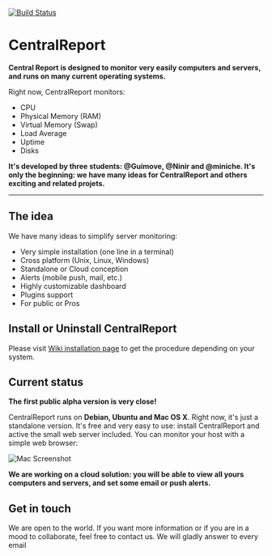 [![Build Status](https://travis-ci.org/CentralReport/CentralReport.png)](https://travis-ci.org/CentralReport/CentralReport)

# CentralReport

**Central Report is designed to monitor very easily computers and servers, and runs on many current operating systems.**

Right now, CentralReport monitors:

* CPU
* Physical Memory (RAM)
* Virtual Memory (Swap)
* Load Average
* Uptime
* Disks

**It's developed by three students: @Guimove, @Ninir and @miniche. It's only the beginning: we have many ideas for CentralReport and others exciting and related projets.**

****

## The idea

We have many ideas to simplify server monitoring:

* Very simple installation (one line in a terminal)
* Cross platform (Unix, Linux, Windows)
* Standalone or Cloud conception
* Alerts (mobile push, mail, etc.)
* Highly customizable dashboard
* Plugins support
* For public or Pros


## Install or Uninstall CentralReport
Please visit [Wiki installation page](https://github.com/CentralReport/CentralReport/wiki/Installation) to get the procedure depending on your system.


## Current status
**The first public alpha version is very close!**

CentralReport runs on **Debian, Ubuntu and Mac OS X**.
Right now, it's just a standalone version. It's free and very easy to use: install CentralReport and active the small web server included. You can monitor your host with a simple web browser:

![Mac Screenshot](https://raw.github.com/CentralReport/CentralReport/master/tools/screenshots/Capture_Mac.png)


__We are working on a cloud solution: you will be able to view all yours computers and servers, and set some email or push alerts.__


## Get in touch
We are open to the world. If you want more information or if you are in a mood to collaborate, feel free to contact us.
We will gladly answer to every email
